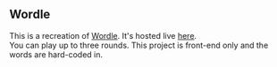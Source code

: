 ## Wordle

This is a recreation of [Wordle](https://www.nytimes.com/games/wordle/index.html). It's hosted live [here](https://wordle-4lq.pages.dev).<br/>
You can play up to three rounds. This project is front-end only and the words are hard-coded in.
